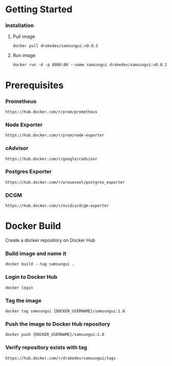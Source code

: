 # Getting Started
### Installation

1. Pull image
   ```
   docker pull drakedev/samsungui:v0.0.1
   ```
2. Run image
   ```
   docker run -d -p 8080:80 --name samsungui drakedev/samsungui:v0.0.1
   ```

# Prerequisites

### Prometheus

```
https://hub.docker.com/r/prom/prometheus
```

### Node Exporter

```
https://hub.docker.com/r/prom/node-exporter
```

### cAdvisor

```
https://hub.docker.com/r/google/cadvisor
```

### Postgres Exporter

```
https://hub.docker.com/r/wrouesnel/postgres_exporter
```

### DCGM

```
https://hub.docker.com/r/nvidia/dcgm-exporter
```

# Docker Build

Create a docker repository on Docker Hub

### Build image and name it

```
docker build --tag samsungui .
```

### Login to Docker Hub

```
docker login
```

### Tag the image

```
docker tag samsungui {DOCKER_USERNAME}/samsungui:1.0
```

### Push the image to Docker Hub repository

```
docker push {DOCKER_USERNAME}/samsungui:1.0
```

### Verify repository exists with tag

```
https://hub.docker.com/r/drakedev/samsungui/tags
```
